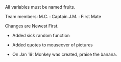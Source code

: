 All variables must be named fruits.

Team members:
M.C. : Captain
J.M. : First Mate


Changes are Newest First.


- Added sick random function

- Added quotes to mouseover of pictures

- On Jan 19: Monkey was created, praise the banana.


